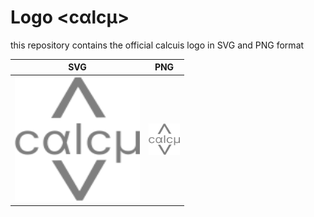 # Logo <cαlcμ>
this repository contains the official calcuis logo in SVG and PNG format


| SVG | PNG |
|-----|-----|
| [<img src="https://raw.githubusercontent.com/calcuis/logo/master/logo.svg" width="200" height="200">](https://github.com/calcuis/logo/blob/main/logo.svg) | [<img src="https://raw.githubusercontent.com/calcuis/logo/master/logo.png" width="50" height="50">](https://github.com/calcuis/logo/blob/main/logo.png) |
